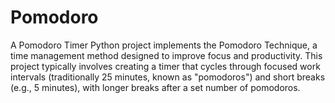 # Pomodoro
A Pomodoro Timer Python project implements the Pomodoro Technique, a time management method designed to improve focus and productivity. This project typically involves creating a timer that cycles through focused work intervals (traditionally 25 minutes, known as "pomodoros") and short breaks (e.g., 5 minutes), with longer breaks after a set number of pomodoros.
